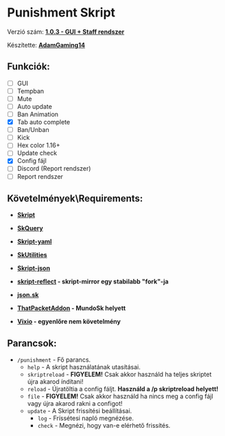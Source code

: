 # **Punishment Skript**

Verzió szám: **[1.0.3 - GUI + Staff rendszer](https://pastebin.com/RbzMPk3L)**

Készítette: **[AdamGaming14](https://www.youtube.com/channel/UCMW9GpGBMsOtKGsN1JeXN6Q)**

## **Funkciók:**
- [ ] GUI
- [ ] Tempban
- [ ] Mute
- [ ] Auto update
- [ ] Ban Animation
- [x] Tab auto complete
- [ ] Ban/Unban
- [ ] Kick
- [ ] Hex color 1.16+
- [ ] Update check
- [x] Config fájl
- [ ] Discord (Report rendszer)
- [ ] Report rendszer

## **Követelmények\Requirements:**

- **[Skript](https://github.com/SkriptLang/Skript/releases)**
- **[SkQuery](https://forums.skunity.com/resources/skquery-1-9-1-16.68/)**
- **[Skript-yaml](https://github.com/Sashie/skript-yaml/releases/)**
- **[SkUtilities](https://github.com/tim740/skUtilities/releases/)**
- **[Skript-json](https://github.com/btk5h/skript-json/releases)**
- **[skript-reflect](https://forums.skunity.com/resources/skript-reflect.1146/) - skript-mirror egy stabilabb "fork"-ja**
- **[json.sk](https://forums.skunity.com/resources/json-sk.23/)**
- **[ThatPacketAddon](https://forums.skunity.com/resources/thatpacketaddon.847/) - MundoSk helyett**

- **[Vixio](https://github.com/iBlitzkriegi/Vixio/releases) - egyenlőre nem követelmény**

## **Parancsok:**

- `/punishment` - Fő parancs.
  - `help` - A skript használatának utasításai.
  - `skriptreload` - **FIGYELEM!** Csak akkor használd ha teljes skriptet újra akarod índítani!
  - `reload` - Újratöltia a config fáljt. **Használd a /p skriptreload helyett!**
  - `file` - **FIGYELEM!** Csak akkor használd ha nincs meg a config fájl vagy újra akarod rakni a configot!
  - `update` - A Skript frissítési beállításai.
    - `log` - Fríssétesi napló megnézése.
    - `check` - Megnézi, hogy van-e elérhető frissítés.
